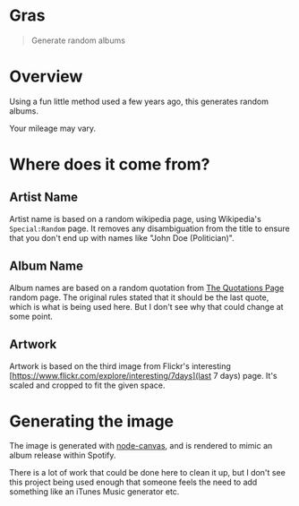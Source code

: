 # Gras

> Generate random albums

# Overview

Using a fun little method used a few years ago, this
generates random albums.

Your mileage may vary.

# Where does it come from?

## Artist Name

Artist name is based on a random wikipedia page, using 
Wikipedia's `Special:Random` page. It removes any
disambiguation from the title to ensure that you don't end
up with names like "John Doe (Politician)".

## Album Name

Album names are based on a random quotation from
[The Quotations Page](http://www.quotationspage.com/) random
page. The original rules stated that it should be the last
quote, which is what is being used here. But I don't see
why that could change at some point.

## Artwork

Artwork is based on the third image from Flickr's interesting
[https://www.flickr.com/explore/interesting/7days](last 7 days)
page. It's scaled and cropped to fit the given space.

# Generating the image

The image is generated with [node-canvas](https://github.com/Automattic/node-canvas),
and is rendered to mimic an album release within Spotify.

There is a lot of work that could be done here to clean it up,
but I don't see this project being used enough that someone feels
the need to add something like an iTunes Music generator etc.

